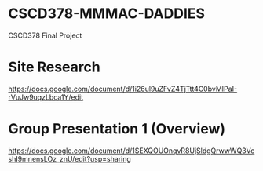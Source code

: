 # CSCD378-MMMAC-DADDIES
CSCD378 Final Project

# Site Research
https://docs.google.com/document/d/1i26ul9uZFvZ4TjTtt4C0bvMIPaI-rVuJw9uqzLbca1Y/edit 

# Group Presentation 1 (Overview)
https://docs.google.com/document/d/1SEXQOUOnqvR8UjSldgQrwwWQ3VcshI9mnensLOz_znU/edit?usp=sharing
